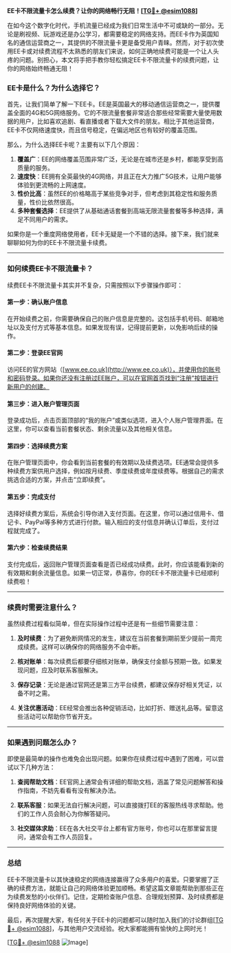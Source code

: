 **EE卡不限流量卡怎么续费？让你的网络畅行无阻！[[TG💪+ @esim1088](https://t.me/s/esim1088)]**

在如今这个数字化时代，手机流量已经成为我们日常生活中不可或缺的一部分。无论是刷视频、玩游戏还是办公学习，都需要稳定的网络支持。而EE卡作为英国知名的通信运营商之一，其提供的不限流量卡更是备受用户青睐。然而，对于初次使用EE卡或对续费流程不太熟悉的朋友们来说，如何正确地续费可能是一个让人头疼的问题。别担心，本文将手把手教你轻松搞定EE卡不限流量卡的续费问题，让你的网络始终畅通无阻！

### EE卡是什么？为什么选择它？

首先，让我们简单了解一下EE卡。EE是英国最大的移动通信运营商之一，提供覆盖全面的4G和5G网络服务。它的不限流量套餐非常适合那些经常需要大量使用数据的用户，比如喜欢追剧、看直播或者下载大文件的朋友。相比于其他运营商，EE卡不仅网络速度快，而且信号稳定，在偏远地区也有较好的覆盖范围。

那么，为什么选择EE卡呢？主要有以下几个原因：

1. **覆盖广**：EE的网络覆盖范围非常广泛，无论是在城市还是乡村，都能享受到高质量的服务。
2. **速度快**：EE拥有全英最快的4G网络，并且正在大力推广5G技术，让用户能够体验到更流畅的上网速度。
3. **性价比高**：虽然EE的价格略高于某些竞争对手，但考虑到其稳定性和服务质量，性价比依然很高。
4. **多种套餐选择**：EE提供了从基础通话套餐到高端无限流量套餐等多种选择，满足不同用户的需求。

如果你是一个重度网络使用者，EE卡无疑是一个不错的选择。接下来，我们就来聊聊如何为你的EE卡不限流量卡续费。

---

### 如何续费EE卡不限流量卡？

续费EE卡不限流量卡其实并不复杂，只需按照以下步骤操作即可：

#### 第一步：确认账户信息

在开始续费之前，你需要确保自己的账户信息是完整的。这包括手机号码、邮箱地址以及支付方式等基本信息。如果发现有误，记得提前更新，以免影响后续的操作。

#### 第二步：登录EE官网

访问EE的官方网站（[www.ee.co.uk](http://www.ee.co.uk)），并使用你的账号和密码登录。如果你还没有注册过EE账户，可以在官网首页找到“注册”按钮进行新用户的创建。

#### 第三步：进入账户管理页面

登录成功后，点击页面顶部的“我的账户”或类似选项，进入个人账户管理界面。在这里，你可以查看当前套餐状态、剩余流量以及其他相关信息。

#### 第四步：选择续费方案

在账户管理页面中，你会看到当前套餐的有效期以及续费选项。EE通常会提供多种续费方案供用户选择，例如按月续费、季度续费或年度续费等。根据自己的需求挑选合适的方案，并点击“立即续费”。

#### 第五步：完成支付

选择好续费方案后，系统会引导你进入支付页面。在这里，你可以通过信用卡、借记卡、PayPal等多种方式进行付款。输入相应的支付信息并确认订单后，支付过程就完成了。

#### 第六步：检查续费结果

支付完成后，返回账户管理页面查看是否已经成功续费。此时，你应该能看到新的有效期和剩余流量信息。如果一切正常，恭喜你，你的EE卡不限流量卡已经顺利续费啦！

---

### 续费时需要注意什么？

虽然续费过程看似简单，但在实际操作过程中还是有一些细节需要注意：

1. **及时续费**：为了避免断网情况的发生，建议在当前套餐到期前至少提前一周完成续费。这样可以确保你的网络服务不会中断。
   
2. **核对账单**：每次续费后都要仔细核对账单，确保支付金额与预期一致。如果发现问题，应及时联系客服解决。

3. **保存记录**：无论是通过官网还是第三方平台续费，都建议保存好相关凭证，以备不时之需。

4. **关注优惠活动**：EE经常会推出各种促销活动，比如打折、赠送礼品等。留意这些活动可以帮助你节省开支。

---

### 如果遇到问题怎么办？

即使是最简单的操作也难免会出现问题。如果你在续费过程中遇到了困难，可以尝试以下几种方法：

1. **查阅帮助文档**：EE官网上通常会有详细的帮助文档，涵盖了常见问题解答和操作指南，不妨先看看有没有解决办法。

2. **联系客服**：如果无法自行解决问题，可以直接拨打EE的客服热线寻求帮助。他们的工作人员会耐心为你解答疑问。

3. **社交媒体求助**：EE在各大社交平台上都有官方账号，你也可以在那里留言提问，通常会有工作人员回复。

---

### 总结

EE卡不限流量卡以其快速稳定的网络连接赢得了众多用户的喜爱。只要掌握了正确的续费方法，就能让自己的网络体验更加顺畅。希望这篇文章能帮助到那些正在为续费发愁的小伙伴们。记住，定期检查账户信息、合理规划预算、及时续费都是保持良好网络体验的关键。

最后，再次提醒大家，有任何关于EE卡的问题都可以随时加入我们的讨论群组[[TG💪+ @esim1088](https://t.me/s/esim1088)]，与其他用户交流经验。祝大家都能拥有愉快的上网时光！

[[TG💪+ @esim1088](https://t.me/s/esim1088) ![Image](https://i.postimg.cc/4NQfJmqS/Snipaste-2025-05-13-00-14-12.png)]